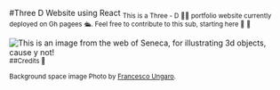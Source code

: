 #Three D Website using React
<sub>
This is a Three - D 🤦‍♂️ portfolio website currently deployed on Gh pagees 🛳️. Feel free to contribute to this sub, starting here 🤙 💠 


![This is an image from the web of Seneca, for illustrating 3d objects, cause y not!](https://m.media-amazon.com/images/I/416NAHJ2+ES._AC_SX679_.jpg)
</sub>
<sub> 
##Credits 🤟 

<sub> Background space image Photo by [Francesco Ungaro](https://www.pexels.com/photo/starry-sky-998641/). </sub>


